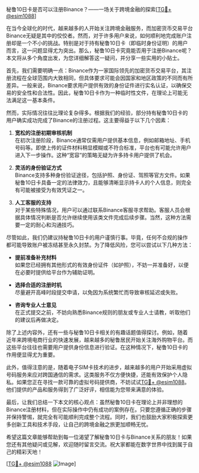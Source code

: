 秘鲁10日卡是否可以注册Binance？——一场关于跨境金融的探索[[TG💪+ @esim1088](https://t.me/s/esim1088)]

在当今全球化的时代，越来越多的人开始关注跨境金融服务，而加密货币交易平台Binance无疑是其中的佼佼者。然而，对于许多用户来说，如何顺利地完成账户注册却是一个不小的挑战。特别是对于持有秘鲁10日卡（即临时身份证明）的用户而言，这一问题显得尤为突出。那么，秘鲁10日卡究竟能否用于注册Binance呢？本文将从多个角度出发，为您详细解答这一疑问，并分享一些实用的小贴士。

首先，我们需要明确一点：Binance作为一家国际领先的加密货币交易平台，其注册流程在全球范围内大致相同，但具体要求可能会因国家和地区政策的不同而有所差异。一般来说，Binance要求用户提供有效的身份证件进行实名认证，以确保交易的安全性和合法性。因此，秘鲁10日卡作为一种临时性文件，在理论上可能无法满足这一基本条件。

然而，实际情况往往比理论复杂得多。根据我们的经验，部分持有秘鲁10日卡的用户确实成功完成了Binance的注册过程。这主要得益于以下几个因素：

1. **宽松的注册初期审核机制**  
   在初次注册阶段，Binance通常仅需用户提供基本信息，例如邮箱地址、手机号码等。即使上传的证件材料稍显模糊或不符合标准，平台也有可能允许用户进入下一步操作。这种“宽容”的策略无疑为许多持卡用户提供了机会。

2. **灵活的身份验证方式**  
   Binance支持多种身份验证途径，包括护照、身份证、驾照等官方文件。如果秘鲁10日卡具备一定的法律效力，且能够清晰显示持卡人的个人信息，则完全有可能被接受为有效凭证之一。

3. **人工客服的支持**  
   对于某些特殊情况，用户可以通过联系Binance客服寻求帮助。客服人员会根据具体情况判断是否允许继续使用该类文件完成后续步骤。当然，这种方法需要一定的耐心和沟通技巧。

尽管如此，我们仍建议持秘鲁10日卡的用户谨慎行事。毕竟，任何不合规的操作都可能导致账户被冻结甚至永久封禁。为了降低风险，您可以尝试以下几种方法：

- **提前准备补充材料**  
  如果您已经拥有其他形式的有效身份证件（如护照），不妨一并准备好，以便在必要时提供给平台作为辅助证明。

- **选择合适的注册时机**  
  尽量避开高峰时段提交申请，以免因为系统繁忙而导致审核延迟或失败。

- **咨询专业人士意见**  
  在正式提交之前，不妨向熟悉Binance规则的朋友或专业人士请教，听取他们的建议后再做决定。

除了上述内容外，还有一些与秘鲁10日卡相关的有趣话题值得探讨。例如，随着近年来跨境电商行业的快速发展，越来越多的秘鲁居民开始关注海外购物平台。而这些平台往往也需要用户提供身份信息进行验证。在这种情况下，秘鲁10日卡的作用便显得尤为重要。

此外，值得注意的是，随着电子SIM卡技术的进步，越来越多的用户开始采用虚拟号码服务来应对跨国通信的需求。这类服务不仅方便快捷，还能有效保护个人隐私。如果您正在寻找一款可靠的虚拟号码提供商，不妨试试[TG💪+ @esim1088](https://t.me/s/esim1088)。他们提供的产品和服务得到了广泛好评，相信能为您带来满意的体验。

最后，让我们总结一下本文的核心观点：虽然秘鲁10日卡在理论上并非理想的Binance注册材料，但在实际操作中仍有成功的案例存在。只要您遵循正确的步骤并保持警惕，就完全有可能顺利完成整个流程。同时，我们也鼓励大家积极探索更多创新工具和技术手段，让自己的跨境金融之旅更加顺畅无忧。

希望这篇文章能够帮助到每一位渴望了解秘鲁10日卡与Binance关系的朋友！如果您还有其他疑问或见解，欢迎随时留言交流。祝大家都能在数字世界中找到属于自己的精彩天地！

[[TG💪+ @esim1088](https://t.me/s/esim1088) ![Image](https://i.postimg.cc/4NQfJmqS/Snipaste-2025-05-13-00-14-12.png)]